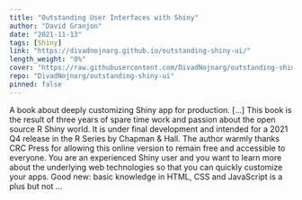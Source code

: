 ```yaml
---
title: "Outstanding User Interfaces with Shiny"
author: "David Granjon"
date: "2021-11-13"
tags: [Shiny]
link: "https://divadnojnarg.github.io/outstanding-shiny-ui/"
length_weight: "0%"
cover: "https://raw.githubusercontent.com/DivadNojnarg/outstanding-shiny-ui/master/images/intro/crc-press-cover.svg"
repo: "DivadNojnarg/outstanding-shiny-ui"
pinned: false
---
```


A book about deeply customizing Shiny app for production. [...] This book is the result of three years of spare time work and passion about the open source R Shiny world. It is under final development and intended for a 2021 Q4 release in the R Series by Chapman
& Hall. The author warmly thanks CRC Press for allowing this online version to remain free and accessible to everyone. You are an experienced Shiny user and you want to learn more about the underlying web technologies so that you can quickly customize your apps. Good new: basic knowledge in HTML, CSS and JavaScript is a plus but not ...
